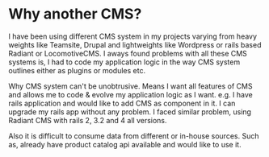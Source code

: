# Why another CMS?

I have been using different CMS system in my projects varying from heavy weights like Teamsite, Drupal and lightweights
like Wordpress or rails based Radiant or LocomotiveCMS. I aways found problems with all these CMS systems is, I had to code my
application logic in the way CMS system outlines either as plugins or modules etc.

Why CMS system can't be unobtrusive. Means I want all features of CMS and allows me to code &
evolve my application logic as I want. e.g. I have rails application and would like to add CMS as component in it.
I can upgrade my rails app without any problem. I faced similar problem,
using Radiant CMS with rails 2, 3.2 and 4 all versions.

Also it is difficult to consume data from different or in-house sources. Such as, already have product catalog api available and would like to use it.


